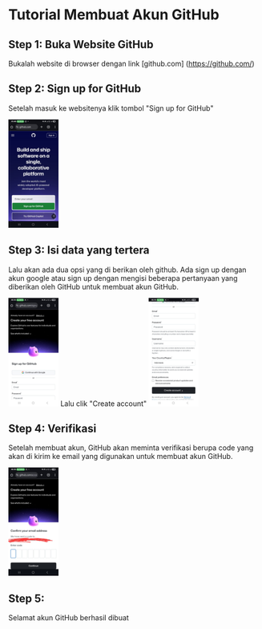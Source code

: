 # Tutorial Membuat Akun GitHub

## Step 1: Buka Website GitHub
Bukalah website di browser dengan link [github.com] (https://github.com/)

## Step 2: Sign up for GitHub
Setelah masuk ke websitenya klik tombol "Sign up for GitHub"

<img src="/session-1/img/tutorial membuat akun github/step1.jpeg" alt="github" width="100px" height="216px">

## Step 3: Isi data yang tertera
Lalu akan ada dua opsi yang di berikan oleh github. Ada sign up dengan akun google atau sign up dengan mengisi beberapa pertanyaan yang diberikan oleh GitHub untuk membuat akun GitHub.

<img src="/session-1/img/tutorial membuat akun github/step2.jpeg" alt="github" width="100px" height="216px">
Lalu clik "Create account"

<img src="/session-1/img/tutorial membuat akun github/step3.jpeg" alt="github" width="100px" height="216px">

## Step 4: Verifikasi
Setelah membuat akun, GitHub akan meminta verifikasi berupa code yang akan di kirim ke email yang digunakan untuk membuat akun GitHub.

<img src="/session-1/img/tutorial membuat akun github/step4.jpeg" alt="github" width="100px" height="216px">

## Step 5: 
Selamat akun GitHub berhasil dibuat 

